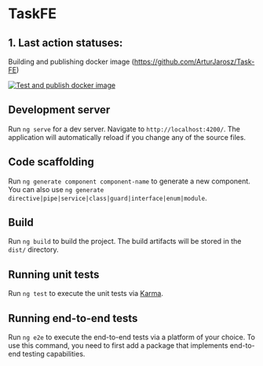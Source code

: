 # TaskFE

## 1. Last action statuses:


Building and publishing docker image (https://github.com/ArturJarosz/Task-FE)

[![Test and publish docker image](https://github.com/ArturJarosz/Task-FE/actions/workflows/test-and-publish.yml/badge.svg)](https://github.com/ArturJarosz/Task-FE/actions/workflows/test-and-publish.yml)

## Development server

Run `ng serve` for a dev server. Navigate to `http://localhost:4200/`. The application will automatically reload if you change any of the source files.

## Code scaffolding

Run `ng generate component component-name` to generate a new component. You can also use `ng generate directive|pipe|service|class|guard|interface|enum|module`.

## Build

Run `ng build` to build the project. The build artifacts will be stored in the `dist/` directory.

## Running unit tests

Run `ng test` to execute the unit tests via [Karma](https://karma-runner.github.io).

## Running end-to-end tests

Run `ng e2e` to execute the end-to-end tests via a platform of your choice. To use this command, you need to first add a package that implements end-to-end testing capabilities.

